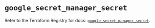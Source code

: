 # `google_secret_manager_secret`

Refer to the Terraform Registry for docs: [`google_secret_manager_secret`](https://registry.terraform.io/providers/hashicorp/google-beta/5.42.0/docs/resources/google_secret_manager_secret).
